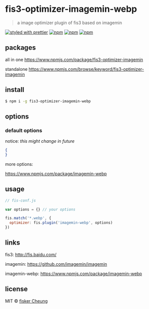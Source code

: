 # fis3-optimizer-imagemin-webp
> a image optimizer plugin of fis3 based on imagemin

[![styled with prettier](https://img.shields.io/badge/styled_with-prettier-ff69b4.svg?style=flat-square)](https://github.com/prettier/prettier)
[![npm](https://img.shields.io/npm/v/fis3-optimizer-imagemin-webp.svg?style=flat-square)](https://www.npmjs.com/package/fis3-optimizer-imagemin-webp)
[![npm](https://img.shields.io/npm/dt/fis3-optimizer-imagemin-webp.svg?style=flat-square)](https://www.npmjs.com/package/fis3-optimizer-imagemin-webp)
[![npm](https://img.shields.io/npm/dm/fis3-optimizer-imagemin-webp.svg?style=flat-square)](https://www.npmjs.com/package/fis3-optimizer-imagemin-webp)


## packages
all in one
https://www.npmjs.com/package/fis3-optimizer-imagemin

standalone
https://www.npmjs.com/browse/keyword/fis3-optimizer-imagemin

## install
```sh
$ npm i -g fis3-optimizer-imagemin-webp
```

## options

### default options

notice: *this might change in future*

```json
{
}
```
more options:

https://www.npmjs.com/package/imagemin-webp


## usage

```js
// fis-conf.js

var options = {} // your options

fis.match('*.webp', {
  optimizer: fis.plugin('imagemin-webp', options)
})
```

## links
fis3: http://fis.baidu.com/

imagemin: https://github.com/imagemin/imagemin

imagemin-webp: https://www.npmjs.com/package/imagemin-webp


## license
MIT © [fisker Cheung](https://github.com/fisker)
